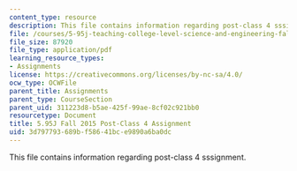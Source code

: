 ```yaml
---
content_type: resource
description: This file contains information regarding post-class 4 sssignment.
file: /courses/5-95j-teaching-college-level-science-and-engineering-fall-2015/3d797793689bf58641bce9890a6ba0dc_MIT5_95JF15_Assignment4.pdf
file_size: 87920
file_type: application/pdf
learning_resource_types:
- Assignments
license: https://creativecommons.org/licenses/by-nc-sa/4.0/
ocw_type: OCWFile
parent_title: Assignments
parent_type: CourseSection
parent_uid: 311223d8-b5ae-425f-99ae-8cf02c921bb0
resourcetype: Document
title: 5.95J Fall 2015 Post-Class 4 Assignment
uid: 3d797793-689b-f586-41bc-e9890a6ba0dc
---
```

This file contains information regarding post-class 4 sssignment.